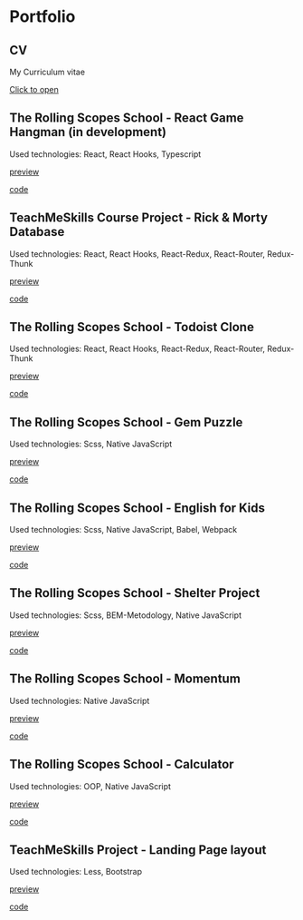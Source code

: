# Portfolio

## CV

My Curriculum vitae

[Click to open](https://alexbibig.github.io/Portfolio/cv/)

## The Rolling Scopes School - React Game Hangman (in development)

Used technologies: React, React Hooks, Typescript

[preview](https://alexbibig.github.io/react-game/)

[code](https://github.com/AlexBibig/react-game/tree/react-game)

## TeachMeSkills Course Project - Rick & Morty Database

Used technologies: React, React Hooks, React-Redux, React-Router, Redux-Thunk

[preview](https://alexbibig.github.io/TMS-React-Rick-Morty-DataBase/)

[code](https://github.com/AlexBibig/TMS-React-Rick-Morty-DataBase)

## The Rolling Scopes School - Todoist Clone

Used technologies: React, React Hooks, React-Redux, React-Router, Redux-Thunk

[preview](https://alexbibig.github.io/Todoist-Clone/)

[code](https://github.com/AlexBibig/Todoist-Clone/tree/develop)

## The Rolling Scopes School - Gem Puzzle

Used technologies: Scss, Native JavaScript

[preview](https://alexbibig.github.io/Portfolio/gem-puzzle/)

[code](https://github.com/AlexBibig/Portfolio/tree/rsschool-gem-puzzle)

## The Rolling Scopes School - English for Kids

Used technologies: Scss, Native JavaScript, Babel, Webpack

[preview](https://alexbibig.github.io/Portfolio/english-for-kids/)

[code](https://github.com/AlexBibig/Portfolio/tree/rsschool-english-for-kids)

## The Rolling Scopes School - Shelter Project

Used technologies: Scss, BEM-Metodology, Native JavaScript

[preview](https://alexbibig.github.io/Portfolio/rsschool-shelter/pages/main/main.html)

[code](https://github.com/AlexBibig/Portfolio/tree/rsschool-shelter)

## The Rolling Scopes School - Momentum

Used technologies: Native JavaScript

[preview](https://alexbibig.github.io/Portfolio/momentum/)

[code](https://github.com/AlexBibig/Portfolio/tree/rsschool-momentum)

## The Rolling Scopes School - Calculator

Used technologies: OOP, Native JavaScript

[preview](https://alexbibig.github.io/Portfolio/calculator/)

[code](https://github.com/AlexBibig/Portfolio/tree/rsschool-calculator)

## TeachMeSkills Project - Landing Page layout

Used technologies: Less, Bootstrap

[preview](https://alexbibig.github.io/TMS-HTML-CSS/)

[code](https://github.com/AlexBibig/TMS-HTML-CSS/tree/master/course_project/level_1)
